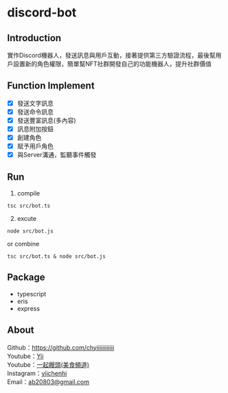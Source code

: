 # discord-bot

## Introduction
實作Discord機器人，發送訊息與用戶互動，接著提供第三方驗證流程，最後幫用戶設置新的角色權限，簡單幫NFT社群開發自己的功能機器人，提升社群價值

## Function Implement
- [x] 發送文字訊息
- [x] 發送命令訊息
- [x] 發送豐富訊息(多內容)
- [x] 訊息附加按鈕
- [x] 創建角色
- [x] 賦予用戶角色
- [x] 與Server溝通，監聽事件觸發

## Run

1. compile

```
tsc src/bot.ts
```

2. excute

```
node src/bot.js
```

or combine

```
tsc src/bot.ts & node src/bot.js
```
## Package
- typescript
- eris
- express

## About

Github：https://github.com/chyiiiiiiiiiiii<br>
Youtube：[Yii](https://www.youtube.com/user/a22601807/videos)<br>
Youtube：[一起饅頭(美食頻道)](https://www.youtube.com/channel/UC8-CcCmlIhIGcs9pdxx_BSw/videos])<br>
Instagram：[yiichenhi](https://www.instagram.com/yiichenhi/)<br>
Email：ab20803@gmail.com<br>
